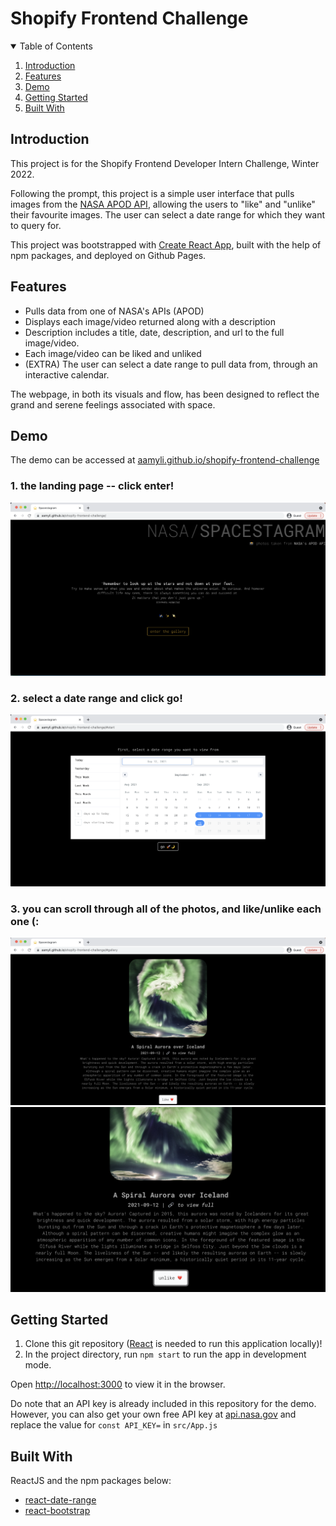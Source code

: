 # Shopify Frontend Challenge

<!-- TABLE OF CONTENTS -->
<details open="open">
  <summary>Table of Contents</summary>
  <ol>
    <li>
      <a href="#introduction">Introduction</a>
    </li>
    <li>
      <a href="#features">Features</a>
    </li>
    <li>
      <a href="#demo">Demo</a>
    </li>
    <li>
      <a href="#getting-started">Getting Started</a>
    </li>
    <li>
      <a href="#built-with">Built With</a>
    </li>
  </ol>
</details>

## Introduction

This project is for the Shopify Frontend Developer Intern Challenge, Winter 2022.

Following the prompt, this project is a simple user interface that pulls images from the [NASA APOD API](https://api.nasa.gov/#apod), allowing the users to "like" and "unlike" their favourite images. The user can select a date range for which they want to query for.

This project was bootstrapped with [Create React App](https://github.com/facebook/create-react-app), built with the help of npm packages, and deployed on Github Pages.

## Features
- Pulls data from one of NASA's APIs (APOD)
- Displays each image/video returned along with a description
- Description includes a title, date, description, and url to the full image/video.
- Each image/video can be liked and unliked
- (EXTRA) The user can select a date range to pull data from, through an interactive calendar. 

The webpage, in both its visuals and flow, has been designed to reflect the grand and serene feelings associated with space.

## Demo

The demo can be accessed at [aamyli.github.io/shopify-frontend-challenge](https://aamyli.github.io/shopify-frontend-challenge/)

### 1. the landing page -- click enter!
![home page](https://github.com/aamyli/shopify-frontend-challenge/blob/master/src/assets/demo-1.png?raw=true)

### 2. select a date range and click go!
![start page](https://github.com/aamyli/shopify-frontend-challenge/blob/master/src/assets/demo-2.png?raw=true)

### 3. you can scroll through all of the photos, and like/unlike each one (:
![gallery page](https://github.com/aamyli/shopify-frontend-challenge/blob/master/src/assets/demo-3.png?raw=true)
![gallery unlike](https://github.com/aamyli/shopify-frontend-challenge/blob/master/src/assets/demo-4.png?raw=true)

## Getting Started

1. Clone this git repository ([React](https://reactjs.org/) is needed to run this application locally)!
2. In the project directory, run `npm start` to run the app in development mode.

Open [http://localhost:3000](http://localhost:3000) to view it in the browser.

Do note that an API key is already included in this repository for the demo. However, you can also get your own free API key at [api.nasa.gov](https://api.nasa.gov/) and replace the value for `const API_KEY=` in `src/App.js`

## Built With

ReactJS and the npm packages below:
- [react-date-range](https://www.npmjs.com/package/react-date-range)
- [react-bootstrap](https://react-bootstrap.github.io/)
